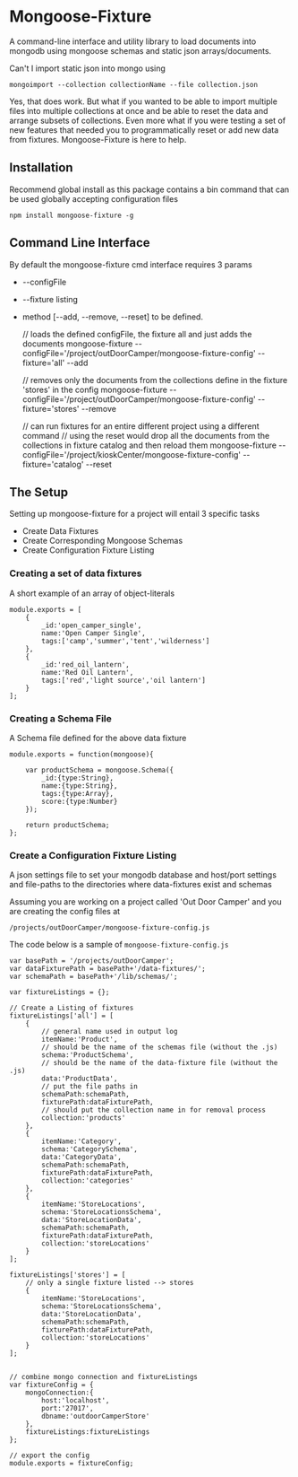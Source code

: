 # Mongoose-Fixture

A command-line interface and utility library to load documents into mongodb using mongoose schemas and static json arrays/documents.

Can't I import static json into mongo using 

    mongoimport --collection collectionName --file collection.json

Yes, that does work.  But what if you wanted to be able to import multiple files into multiple collections at once and be able to reset the data and arrange subsets of collections.  Even more what if you were testing a set of new features that needed you to programmatically reset or add new data from fixtures.  Mongoose-Fixture is here to help.

## Installation

Recommend global install as this package contains a bin command that can be used globally accepting configuration files

    npm install mongoose-fixture -g

## Command Line Interface

By default the mongoose-fixture cmd interface requires 3 params

* --configFile
* --fixture listing
* method [--add, --remove, --reset] to be defined.
    
    // loads the defined configFile, the fixture all and just adds the documents
    mongoose-fixture --configFile='/project/outDoorCamper/mongoose-fixture-config' --fixture='all' --add

    // removes only the documents from the collections define in the fixture 'stores' in the config
    mongoose-fixture --configFile='/project/outDoorCamper/mongoose-fixture-config' --fixture='stores' --remove 

    // can run fixtures for an entire different project using a different command
    // using the reset would drop all the documents from the collections in fixture catalog and then reload them
    mongoose-fixture --configFile='/project/kioskCenter/mongoose-fixture-config' --fixture='catalog' --reset


## The Setup

Setting up mongoose-fixture for a project will entail 3 specific tasks

* Create Data Fixtures
* Create Corresponding Mongoose Schemas
* Create Configuration Fixture Listing


### Creating a set of data fixtures

A short example of an array of object-literals

    module.exports = [
        {
            _id:'open_camper_single', 
            name:'Open Camper Single', 
            tags:['camp','summer','tent','wilderness']
        },
        {
            _id:'red_oil_lantern',
            name:'Red Oil Lantern', 
            tags:['red','light source','oil lantern']
        }
    ];


### Creating a Schema File

A Schema file defined for the above data fixture

    module.exports = function(mongoose){
        
        var productSchema = mongoose.Schema({
            _id:{type:String},
            name:{type:String},
            tags:{type:Array},
            score:{type:Number}
        });

        return productSchema;
    };



### Create a Configuration Fixture Listing 

A json settings file to set your mongodb database and host/port settings and file-paths to the directories where data-fixtures exist and schemas

Assuming you are working on a project called 'Out Door Camper' and you are creating the config files at

    /projects/outDoorCamper/mongoose-fixture-config.js

The code below is a sample of ```mongoose-fixture-config.js```

    var basePath = '/projects/outDoorCamper';
    var dataFixturePath = basePath+'/data-fixtures/';
    var schemaPath = basePath+'/lib/schemas/';

    var fixtureListings = {};
    
    // Create a Listing of fixtures 
    fixtureListings['all'] = [
        {
            // general name used in output log
            itemName:'Product', 
            // should be the name of the schemas file (without the .js)
            schema:'ProductSchema', 
            // should be the name of the data-fixture file (without the .js)
            data:'ProductData',
            // put the file paths in
            schemaPath:schemaPath, 
            fixturePath:dataFixturePath,
            // should put the collection name in for removal process
            collection:'products'
        },
        {
            itemName:'Category', 
            schema:'CategorySchema', 
            data:'CategoryData',
            schemaPath:schemaPath, 
            fixturePath:dataFixturePath,
            collection:'categories'
        },
        {
            itemName:'StoreLocations',
            schema:'StoreLocationsSchema',
            data:'StoreLocationData', 
            schemaPath:schemaPath, 
            fixturePath:dataFixturePath, 
            collection:'storeLocations'
        }
    ];

    fixtureListings['stores'] = [
        // only a single fixture listed --> stores
        {
            itemName:'StoreLocations',
            schema:'StoreLocationsSchema',
            data:'StoreLocationData', 
            schemaPath:schemaPath, 
            fixturePath:dataFixturePath, 
            collection:'storeLocations'
        }
    ];


    // combine mongo connection and fixtureListings
    var fixtureConfig = {
        mongoConnection:{
            host:'localhost',
            port:'27017',
            dbname:'outdoorCamperStore'
        },
        fixtureListings:fixtureListings
    };

    // export the config
    module.exports = fixtureConfig;


